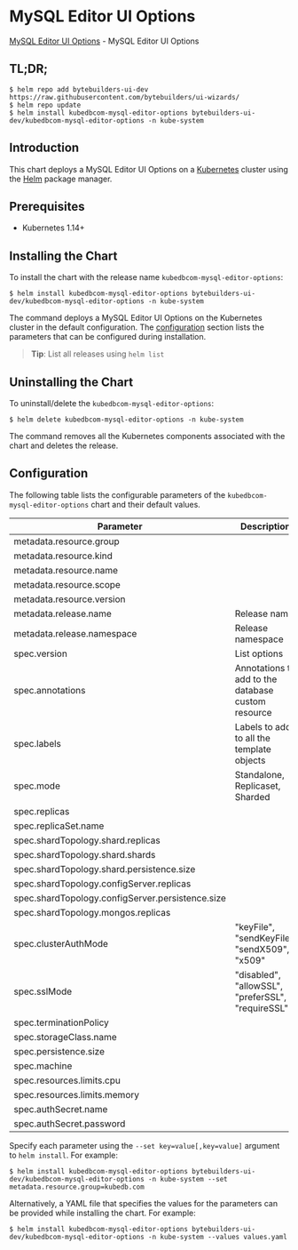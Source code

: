 # MySQL Editor UI Options

[MySQL Editor UI Options](https://byte.builders) - MySQL Editor UI Options

## TL;DR;

```console
$ helm repo add bytebuilders-ui-dev https://raw.githubusercontent.com/bytebuilders/ui-wizards/
$ helm repo update
$ helm install kubedbcom-mysql-editor-options bytebuilders-ui-dev/kubedbcom-mysql-editor-options -n kube-system
```

## Introduction

This chart deploys a MySQL Editor UI Options on a [Kubernetes](http://kubernetes.io) cluster using the [Helm](https://helm.sh) package manager.

## Prerequisites

- Kubernetes 1.14+

## Installing the Chart

To install the chart with the release name `kubedbcom-mysql-editor-options`:

```console
$ helm install kubedbcom-mysql-editor-options bytebuilders-ui-dev/kubedbcom-mysql-editor-options -n kube-system
```

The command deploys a MySQL Editor UI Options on the Kubernetes cluster in the default configuration. The [configuration](#configuration) section lists the parameters that can be configured during installation.

> **Tip**: List all releases using `helm list`

## Uninstalling the Chart

To uninstall/delete the `kubedbcom-mysql-editor-options`:

```console
$ helm delete kubedbcom-mysql-editor-options -n kube-system
```

The command removes all the Kubernetes components associated with the chart and deletes the release.

## Configuration

The following table lists the configurable parameters of the `kubedbcom-mysql-editor-options` chart and their default values.

|                    Parameter                     |                    Description                     |   Default    |
|--------------------------------------------------|----------------------------------------------------|--------------|
| metadata.resource.group                          |                                                    | `kubedb.com` |
| metadata.resource.kind                           |                                                    | `MySQL`      |
| metadata.resource.name                           |                                                    | `mysqls`     |
| metadata.resource.scope                          |                                                    | `Namespaced` |
| metadata.resource.version                        |                                                    | `v1alpha2`   |
| metadata.release.name                            | Release name                                       | `""`         |
| metadata.release.namespace                       | Release namespace                                  | `""`         |
| spec.version                                     | List options                                       | `3.4.17`     |
| spec.annotations                                 | Annotations to add to the database custom resource | `{}`         |
| spec.labels                                      | Labels to add to all the template objects          | `{}`         |
| spec.mode                                        | Standalone, Replicaset, Sharded                    | `Standalone` |
| spec.replicas                                    |                                                    | `1`          |
| spec.replicaSet.name                             |                                                    | `rs0`        |
| spec.shardTopology.shard.replicas                |                                                    | `3`          |
| spec.shardTopology.shard.shards                  |                                                    | `3`          |
| spec.shardTopology.shard.persistence.size        |                                                    | `10Gi`       |
| spec.shardTopology.configServer.replicas         |                                                    | `3`          |
| spec.shardTopology.configServer.persistence.size |                                                    | `2Gi`        |
| spec.shardTopology.mongos.replicas               |                                                    | `3`          |
| spec.clusterAuthMode                             | "keyFile", "sendKeyFile", "sendX509", "x509"       | `keyFile`    |
| spec.sslMode                                     | "disabled", "allowSSL", "preferSSL", "requireSSL"  | `disabled`   |
| spec.terminationPolicy                           |                                                    | `WipeOut`    |
| spec.storageClass.name                           |                                                    | `standard`   |
| spec.persistence.size                            |                                                    | `10Gi`       |
| spec.machine                                     |                                                    | `""`         |
| spec.resources.limits.cpu                        |                                                    | `".5"`       |
| spec.resources.limits.memory                     |                                                    | `1024Mi`     |
| spec.authSecret.name                             |                                                    | `""`         |
| spec.authSecret.password                         |                                                    | `""`         |


Specify each parameter using the `--set key=value[,key=value]` argument to `helm install`. For example:

```console
$ helm install kubedbcom-mysql-editor-options bytebuilders-ui-dev/kubedbcom-mysql-editor-options -n kube-system --set metadata.resource.group=kubedb.com
```

Alternatively, a YAML file that specifies the values for the parameters can be provided while
installing the chart. For example:

```console
$ helm install kubedbcom-mysql-editor-options bytebuilders-ui-dev/kubedbcom-mysql-editor-options -n kube-system --values values.yaml
```
